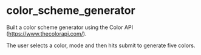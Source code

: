 # color_scheme_generator
Built a color scheme generator using the Color API (https://www.thecolorapi.com/).

The user selects a color, mode and then hits submit to generate five colors.
